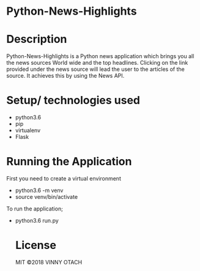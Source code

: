# Python-News-Highlights

# Description
Python-News-Highlights is a Python news application which brings you all the news sources World wide and the top headlines. Clicking on the link provided under the news source will lead the user to the articles of the source. It achieves this by using the News API.

# Setup/ technologies used
<ul>
<li>python3.6</li>
<li>pip</li>
<li>virtualenv</li>
<li>Flask</li>
</ul>

# Running the Application
First you need to create a virtual environment
<ul>
<li>python3.6  -m venv</li>
<li>source venv/bin/activate</li>
</ul>
To run the application;
 <ul>
 <li>python3.6 run.py</li>

# License
MIT ©2018 VINNY OTACH
